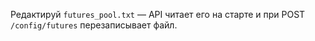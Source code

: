 Редактируй `futures_pool.txt` — API читает его на старте и при POST `/config/futures` перезаписывает файл.